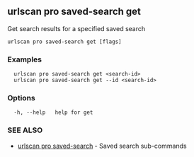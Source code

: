 ## urlscan pro saved-search get

Get search results for a specified saved search

```
urlscan pro saved-search get [flags]
```

### Examples

```
  urlscan pro saved-search get <search-id>
  urlscan pro saved-search get --id <search-id>
```

### Options

```
  -h, --help   help for get
```

### SEE ALSO

* [urlscan pro saved-search](urlscan_pro_saved-search.md)	 - Saved search sub-commands

